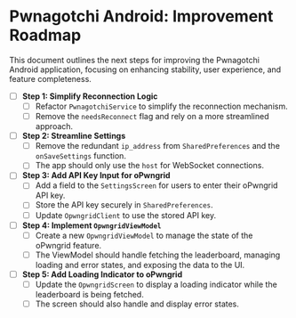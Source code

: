# Pwnagotchi Android: Improvement Roadmap

This document outlines the next steps for improving the Pwnagotchi Android application, focusing on enhancing stability, user experience, and feature completeness.

- [ ] **Step 1: Simplify Reconnection Logic**
    - [ ] Refactor `PwnagotchiService` to simplify the reconnection mechanism.
    - [ ] Remove the `needsReconnect` flag and rely on a more streamlined approach.

- [ ] **Step 2: Streamline Settings**
    - [ ] Remove the redundant `ip_address` from `SharedPreferences` and the `onSaveSettings` function.
    - [ ] The app should only use the `host` for WebSocket connections.

- [ ] **Step 3: Add API Key Input for oPwngrid**
    - [ ] Add a field to the `SettingsScreen` for users to enter their oPwngrid API key.
    - [ ] Store the API key securely in `SharedPreferences`.
    - [ ] Update `OpwngridClient` to use the stored API key.

- [ ] **Step 4: Implement `OpwngridViewModel`**
    - [ ] Create a new `OpwngridViewModel` to manage the state of the oPwngrid feature.
    - [ ] The ViewModel should handle fetching the leaderboard, managing loading and error states, and exposing the data to the UI.

- [ ] **Step 5: Add Loading Indicator to oPwngrid**
    - [ ] Update the `OpwngridScreen` to display a loading indicator while the leaderboard is being fetched.
    - [ ] The screen should also handle and display error states.
